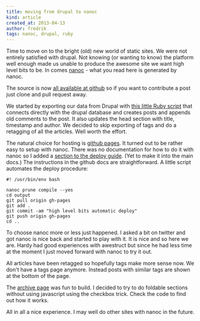 ```yaml
---
title: moving from drupal to nanoc
kind: article
created_at: 2013-04-13
author: fredrik
tags: nanoc, drupal, ruby
---
```


Time to move on to the bright (old) new world of static sites. We were not
entirely satisfied with drupal. Not knowing (or wanting to know) the platform
well enough made us unable to produce the awesome site we want high level bits to be.
In comes [nanoc](http://nanoc.ws/) - what you read here is generated by nanoc.

The source is now [all available at github](https://github.com/highlevelbits/blog) so if you want to
contribute a post just clone and pull request away.

We started by exporting our data from Drupal with [this little Ruby script](https://github.com/highlevelbits/blog/blob/master/import.rb)
that connects directly with the
drupal database and creates posts and appends old comments to the post. It also updates the
head section with title, timestamp and author. We decided to skip exporting of tags and do a retagging of all
the articles. Well worth the effort.

The natural choice for hosting is [github pages](http://pages.github.com/). It turned out to be rather easy to setup with nanoc.
There was no documentation for how to do it with nanoc so I added a
[section to the deploy guide](https://github.com/froderik/nanoc-site/blob/master/content/docs/guides/deploying-nanoc-sites.md#with-github-pages).
(Yet to make it into the main docs.) The instructions in the github docs are straightforward. A little script
automates the deploy procedure:

    #! /usr/bin/env bash

    nanoc prune compile --yes
    cd output
    git pull origin gh-pages
    git add .
    git commit -am "high level bits automatic deploy"
    git push origin gh-pages
    cd ..

To choose nanoc more or less just happened. I asked a bit on twitter and got nanoc is nice back and started
to play with it. It is nice and so here we are. Hardy had good experiences with awestruct but since he had
less time at the moment I just moved forward with nanoc to try it out.

All articles have been retagged so hopefully tags make more sense now. We don't have a tags page anymore. Instead
posts with similar tags are shown at the bottom of the page.

The [archive page](/archive.html) was fun to build. I decided to try to do foldable sections without using javascript using the checkbox
trick. Check the code to find out how it works.

All in all a nice experience. I may well do other sites with nanoc in the future.
